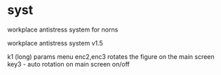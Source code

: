 # syst
workplace antistress system for norns 

 workplace antistress system v1.5

k1 (long) params menu
enc2,enc3 rotates the figure on the main screen
key3 - auto rotation on main screen on/off
